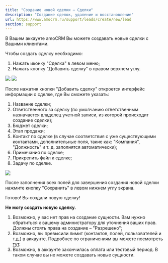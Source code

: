 ```yaml
---
title: "Создание новой сделки — Сделки"
description: "Создание сделок, удаление и восстановление"
url: https://www.amocrm.ru/support/leads/create/new/lead
section: support
---
```


В Вашем аккаунте amoCRM Вы можете создавать новые сделки с Вашими клиентами.

Чтобы создать сделку необходимо:

1. Нажать иконку "Сделка" в левом меню;
2. Нажать кнопку "Добавить сделку" в правом верхнем углу.

![](/uploads/2019/06/leads_1.png) ![](/uploads/2019/06/voronka44-1.png)

После нажатия кнопки "Добавить сделку" откроется интерфейс информации о сделке, где Вы сможете указать:

1. Название сделки;
2. Ответственного за сделку (по умолчанию ответственным назначается владелец учетной записи, из которой происходит создание сделки);
3. Бюджет сделки;
4. Этап продажи;
5. Контакт по сделке (в случае соответствия с уже существующими контактами, дополнительные поля, такие как: "Компания", "Должность" и т. д. заполнятся автоматически);
6. Примечания по сделке;
7. Прикрепить файл к сделке;
8. Задачу по сделке.

![](/uploads/2019/06/voronka44-1.png)

После заполнения всех полей для завершения создания новой сделки нажмите кнопку "Сохранить" в левом нижнем углу экрана.

Готово! Вы создали новую сделку!

**Не могу создать новую сделку.**

1. Возможно, у вас нет прав на создание сущности. Вам нужно обратиться к вашему администратору для уточнения ваших прав. Должны стоять права на создание – "Разрешено";
2. Возможно, вы превысили лимит (контактов, полей, пользователей и т.д.) в аккаунте. Подробнее по ограничениям вы можете посмотреть [тут](/buy/tariff/).
3. Возможно, в аккаунте закончилась оплата или тестовый период. В таком случае вы не можете создавать новые сущности.